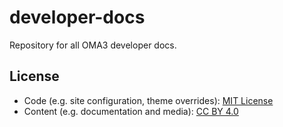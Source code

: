 # developer-docs

Repository for all OMA3 developer docs.

## License

- Code (e.g. site configuration, theme overrides): [MIT License](./LICENSE)
- Content (e.g. documentation and media): [CC BY 4.0](./LICENSE-DOCS)
